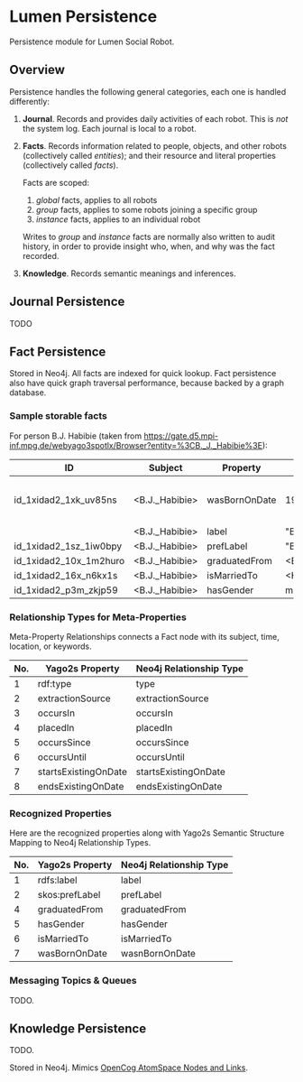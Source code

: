 # Lumen Persistence

Persistence module for Lumen Social Robot.

## Overview

Persistence handles the following general categories, each one is handled differently:

1. **Journal**. Records and provides daily activities of each robot. This is *not* the system log.
   Each journal is local to a robot.
   
2. **Facts**. Records information related to people, objects, and other robots (collectively called _entities_);
   and their resource and literal properties (collectively called _facts_).
   
   Facts are scoped:
   
   1. _global_ facts, applies to all robots
   2. _group_ facts, applies to some robots joining a specific group
   3. _instance_ facts, applies to an individual robot
   
   Writes to _group_ and _instance_ facts are normally also written to audit history,
   in order to provide insight who, when, and why was the fact recorded.
   
3. **Knowledge**. Records semantic meanings and inferences.

## Journal Persistence

TODO

## Fact Persistence

Stored in Neo4j. All facts are indexed for quick lookup.
Fact persistence also have quick graph traversal performance, because backed by a graph database.

### Sample storable facts

For person B.J. Habibie (taken from https://gate.d5.mpi-inf.mpg.de/webyago3spotlx/Browser?entity=%3CB._J._Habibie%3E):

| ID                     | Subject        | Property      | Object                            | Time       | Location  | Keywords                      |
|------------------------|----------------|---------------|-----------------------------------|------------|-----------|-------------------------------|
| id_1xidad2_1xk_uv85ns  | <B.J._Habibie> | wasBornOnDate | 1936-06-25                        | 1936-06-25 | Pare-pare | Hasri Ainun Besari, Gorontalo |
|                        | <B.J._Habibie> | label         | "Bacharuddin Jusuf Habibie"@ind   |            |           |                               |
| id_1xidad2_1sz_1iw0bpy | <B.J._Habibie> | prefLabel     | "B.J. Habibie"@eng                |            |           |                               |
| id_1xidad2_10x_1m2huro | <B.J._Habibie> | graduatedFrom | <Bandung_Institute_of_Technology> |            | Bandung   |                               |
| id_1xidad2_16x_n6kx1s  | <B.J._Habibie> | isMarriedTo   | <Hasri_Ainun_Habibie>             |            |           |                               |
| id_1xidad2_p3m_zkjp59  | <B.J._Habibie> | hasGender     | male                              |            |           |                               |

### Relationship Types for Meta-Properties

Meta-Property Relationships connects a Fact node with its subject, time, location, or keywords.

| No. | Yago2s Property        | Neo4j Relationship Type |
|-----|------------------------|-------------------------|
|   1 | rdf:type               | type                    |
|   2 | extractionSource       | extractionSource        |
|   3 | occursIn               | occursIn                |
|   4 | placedIn               | placedIn                |
|   5 | occursSince            | occursSince             |
|   6 | occursUntil            | occursUntil             |
|   7 | startsExistingOnDate   | startsExistingOnDate    |
|   8 | endsExistingOnDate     | endsExistingOnDate      |

### Recognized Properties

Here are the recognized properties along with Yago2s Semantic Structure Mapping to Neo4j Relationship Types.

| No. | Yago2s Property        | Neo4j Relationship Type |
|-----|------------------------|-------------------------|
|   1 | rdfs:label             | label                   |
|   2 | skos:prefLabel         | prefLabel               |
|   4 | graduatedFrom          | graduatedFrom           |
|   5 | hasGender              | hasGender               |
|   6 | isMarriedTo            | isMarriedTo             |
|   7 | wasBornOnDate          | wasnBornOnDate          |

### Messaging Topics & Queues

TODO.

## Knowledge Persistence

TODO.

Stored in Neo4j. Mimics [OpenCog AtomSpace Nodes and Links](http://wiki.opencog.org/w/AtomSpace).
